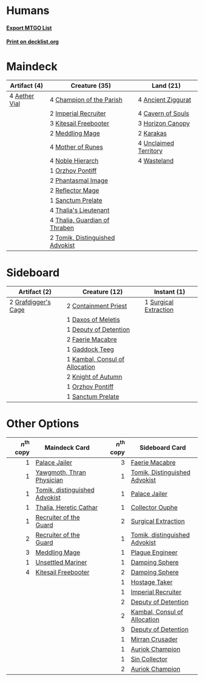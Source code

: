 # Humans

#### [Export MTGO List](../collection/Humans/Humans.txt)
#### [Print on decklist.org](http://decklist.org/?deckmain=4%09Aether%20Vial%0A4%09Ancient%20Ziggurat%0A4%09Cavern%20of%20Souls%0A4%09Champion%20of%20the%20Parish%0A3%09Horizon%20Canopy%0A2%09Imperial%20Recruiter%0A2%09Karakas%0A3%09Kitesail%20Freebooter%0A2%09Meddling%20Mage%0A4%09Mother%20of%20Runes%0A4%09Noble%20Hierarch%0A1%09Orzhov%20Pontiff%0A2%09Phantasmal%20Image%0A2%09Reflector%20Mage%0A1%09Sanctum%20Prelate%0A4%09Thalia's%20Lieutenant%0A4%09Thalia,%20Guardian%20of%20Thraben%0A2%09Tomik,%20Distinguished%20Advokist%0A4%09Unclaimed%20Territory%0A4%09Wasteland&deckside=2%09Containment%20Priest%0A1%09Daxos%20of%20Meletis%0A1%09Deputy%20of%20Detention%0A2%09Faerie%20Macabre%0A1%09Gaddock%20Teeg%0A2%09Grafdigger's%20Cage%0A1%09Kambal,%20Consul%20of%20Allocation%0A2%09Knight%20of%20Autumn%0A1%09Orzhov%20Pontiff%0A1%09Sanctum%20Prelate%0A1%09Surgical%20Extraction)
# Maindeck

|                                     Artifact (4)                                      |                                              Creature (35)                                               |                                           Land (21)                                            |
|---------------------------------------------------------------------------------------|----------------------------------------------------------------------------------------------------------|------------------------------------------------------------------------------------------------|
|4 [Aether Vial](http://gatherer.wizards.com/Pages/Card/Details.aspx?multiverseid=48146)|4 [Champion of the Parish](http://gatherer.wizards.com/Pages/Card/Details.aspx?multiverseid=409580)       |4 [Ancient Ziggurat](http://gatherer.wizards.com/Pages/Card/Details.aspx?multiverseid=189271)   |
|                                                                                       |2 [Imperial Recruiter](http://gatherer.wizards.com/Pages/Card/Details.aspx?multiverseid=442125)           |4 [Cavern of Souls](http://gatherer.wizards.com/Pages/Card/Details.aspx?multiverseid=278058)    |
|                                                                                       |3 [Kitesail Freebooter](http://gatherer.wizards.com/Pages/Card/Details.aspx?multiverseid=435264)          |3 [Horizon Canopy](http://gatherer.wizards.com/Pages/Card/Details.aspx?multiverseid=409571)     |
|                                                                                       |2 [Meddling Mage](http://gatherer.wizards.com/Pages/Card/Details.aspx?multiverseid=179547)                |2 [Karakas](http://gatherer.wizards.com/Pages/Card/Details.aspx?multiverseid=413782)            |
|                                                                                       |4 [Mother of Runes](http://gatherer.wizards.com/Pages/Card/Details.aspx?multiverseid=430236)              |4 [Unclaimed Territory](http://gatherer.wizards.com/Pages/Card/Details.aspx?multiverseid=435419)|
|                                                                                       |4 [Noble Hierarch](http://gatherer.wizards.com/Pages/Card/Details.aspx?multiverseid=179434)               |4 [Wasteland](http://gatherer.wizards.com/Pages/Card/Details.aspx?multiverseid=413790)          |
|                                                                                       |1 [Orzhov Pontiff](http://gatherer.wizards.com/Pages/Card/Details.aspx?multiverseid=460469)               |                                                                                                |
|                                                                                       |2 [Phantasmal Image](http://gatherer.wizards.com/Pages/Card/Details.aspx?multiverseid=220099)             |                                                                                                |
|                                                                                       |2 [Reflector Mage](http://gatherer.wizards.com/Pages/Card/Details.aspx?multiverseid=407667)               |                                                                                                |
|                                                                                       |1 [Sanctum Prelate](http://gatherer.wizards.com/Pages/Card/Details.aspx?multiverseid=416780)              |                                                                                                |
|                                                                                       |4 [Thalia's Lieutenant](http://gatherer.wizards.com/Pages/Card/Details.aspx?multiverseid=409783)          |                                                                                                |
|                                                                                       |4 [Thalia, Guardian of Thraben](http://gatherer.wizards.com/Pages/Card/Details.aspx?multiverseid=442025)  |                                                                                                |
|                                                                                       |2 [Tomik, Distinguished Advokist](http://gatherer.wizards.com/Pages/Card/Details.aspx?multiverseid=460961)|                                                                                                |


# Sideboard

|                                         Artifact (2)                                         |                                              Creature (12)                                              |                                          Instant (1)                                           |
|----------------------------------------------------------------------------------------------|---------------------------------------------------------------------------------------------------------|------------------------------------------------------------------------------------------------|
|2 [Grafdigger's Cage](http://gatherer.wizards.com/Pages/Card/Details.aspx?multiverseid=278452)|2 [Containment Priest](http://gatherer.wizards.com/Pages/Card/Details.aspx?multiverseid=389470)          |1 [Surgical Extraction](http://gatherer.wizards.com/Pages/Card/Details.aspx?multiverseid=397706)|
|                                                                                              |1 [Daxos of Meletis](http://gatherer.wizards.com/Pages/Card/Details.aspx?multiverseid=451128)            |                                                                                                |
|                                                                                              |1 [Deputy of Detention](http://gatherer.wizards.com/Pages/Card/Details.aspx?multiverseid=457309)         |                                                                                                |
|                                                                                              |2 [Faerie Macabre](http://gatherer.wizards.com/Pages/Card/Details.aspx?multiverseid=201822)              |                                                                                                |
|                                                                                              |1 [Gaddock Teeg](http://gatherer.wizards.com/Pages/Card/Details.aspx?multiverseid=140188)                |                                                                                                |
|                                                                                              |1 [Kambal, Consul of Allocation](http://gatherer.wizards.com/Pages/Card/Details.aspx?multiverseid=417756)|                                                                                                |
|                                                                                              |2 [Knight of Autumn](http://gatherer.wizards.com/Pages/Card/Details.aspx?multiverseid=452933)            |                                                                                                |
|                                                                                              |1 [Orzhov Pontiff](http://gatherer.wizards.com/Pages/Card/Details.aspx?multiverseid=460469)              |                                                                                                |
|                                                                                              |1 [Sanctum Prelate](http://gatherer.wizards.com/Pages/Card/Details.aspx?multiverseid=416780)             |                                                                                                |


# Other Options

|*n*<sup>th</sup> copy|                                             Maindeck Card                                              |*n*<sup>th</sup> copy|                                             Sideboard Card                                             |
|--------------------:|--------------------------------------------------------------------------------------------------------|--------------------:|--------------------------------------------------------------------------------------------------------|
|                    1|[Palace Jailer](http://gatherer.wizards.com/Pages/Card/Details.aspx?multiverseid=416775)                |                    3|[Faerie Macabre](http://gatherer.wizards.com/Pages/Card/Details.aspx?multiverseid=201822)               |
|                    1|[Yawgmoth, Thran Physician](http://gatherer.wizards.com/Pages/Card/Details.aspx?multiverseid=464065)    |                    1|[Tomik, Distinguished Advokist](http://gatherer.wizards.com/Pages/Card/Details.aspx?multiverseid=460961)|
|                    1|[Tomik, distinguished Advokist](http://gatherer.wizards.com/Pages/Card/Details.aspx?multiverseid=460961)|                    1|[Palace Jailer](http://gatherer.wizards.com/Pages/Card/Details.aspx?multiverseid=416775)                |
|                    1|[Thalia, Heretic Cathar](http://gatherer.wizards.com/Pages/Card/Details.aspx?multiverseid=414338)       |                    1|[Collector Ouphe](http://gatherer.wizards.com/Pages/Card/Details.aspx?multiverseid=464107)              |
|                    1|[Recruiter of the Guard](http://gatherer.wizards.com/Pages/Card/Details.aspx?multiverseid=416779)       |                    2|[Surgical Extraction](http://gatherer.wizards.com/Pages/Card/Details.aspx?multiverseid=397706)          |
|                    2|[Recruiter of the Guard](http://gatherer.wizards.com/Pages/Card/Details.aspx?multiverseid=416779)       |                    1|[Tomik, distinguished Advokist](http://gatherer.wizards.com/Pages/Card/Details.aspx?multiverseid=460961)|
|                    3|[Meddling Mage](http://gatherer.wizards.com/Pages/Card/Details.aspx?multiverseid=179547)                |                    1|[Plague Engineer](http://gatherer.wizards.com/Pages/Card/Details.aspx?multiverseid=464049)              |
|                    1|[Unsettled Mariner](http://gatherer.wizards.com/Pages/Card/Details.aspx?multiverseid=464165)            |                    1|[Damping Sphere](http://gatherer.wizards.com/Pages/Card/Details.aspx?multiverseid=443101)               |
|                    4|[Kitesail Freebooter](http://gatherer.wizards.com/Pages/Card/Details.aspx?multiverseid=435264)          |                    2|[Damping Sphere](http://gatherer.wizards.com/Pages/Card/Details.aspx?multiverseid=443101)               |
|                     |                                                                                                        |                    1|[Hostage Taker](http://gatherer.wizards.com/Pages/Card/Details.aspx?multiverseid=435379)                |
|                     |                                                                                                        |                    1|[Imperial Recruiter](http://gatherer.wizards.com/Pages/Card/Details.aspx?multiverseid=442125)           |
|                     |                                                                                                        |                    2|[Deputy of Detention](http://gatherer.wizards.com/Pages/Card/Details.aspx?multiverseid=457309)          |
|                     |                                                                                                        |                    2|[Kambal, Consul of Allocation](http://gatherer.wizards.com/Pages/Card/Details.aspx?multiverseid=417756) |
|                     |                                                                                                        |                    3|[Deputy of Detention](http://gatherer.wizards.com/Pages/Card/Details.aspx?multiverseid=457309)          |
|                     |                                                                                                        |                    1|[Mirran Crusader](http://gatherer.wizards.com/Pages/Card/Details.aspx?multiverseid=213802)              |
|                     |                                                                                                        |                    1|[Auriok Champion](http://gatherer.wizards.com/Pages/Card/Details.aspx?multiverseid=72921)               |
|                     |                                                                                                        |                    1|[Sin Collector](http://gatherer.wizards.com/Pages/Card/Details.aspx?multiverseid=368968)                |
|                     |                                                                                                        |                    2|[Auriok Champion](http://gatherer.wizards.com/Pages/Card/Details.aspx?multiverseid=72921)               |

